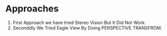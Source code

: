 # Approaches
1. First Approach we have tried Stereo Vision But It Did Not Work.
2. Seconddly We Tried Eagle View By Doing PERSPECTIVE TRANSFROM.
